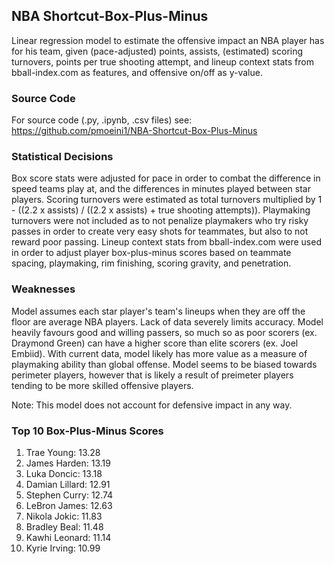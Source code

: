 ## NBA Shortcut-Box-Plus-Minus

Linear regression model to estimate the offensive impact an NBA player has for his team, given (pace-adjusted) points, assists, (estimated) scoring turnovers, points per true shooting attempt, and lineup context stats from bball-index.com as features, and offensive on/off as y-value.

### Source Code
For source code (.py, .ipynb, .csv files) see: https://github.com/pmoeini1/NBA-Shortcut-Box-Plus-Minus

### Statistical Decisions
Box score stats were adjusted for pace in order to combat the difference in speed teams play at, and the differences in minutes played between star players.
Scoring turnovers were estimated as total turnovers multiplied by 1 - ((2.2 x assists) / ((2.2 x assists) + true shooting attempts)).
Playmaking turnovers were not included as to not penalize playmakers who try risky passes in order to create very easy shots for teammates, but also to not reward poor passing.
Lineup context stats from bball-index.com were used in order to adjust player box-plus-minus scores based on teammate spacing, playmaking, rim finishing, scoring gravity, and penetration.

### Weaknesses
Model assumes each star player's team's lineups when they are off the floor are average NBA players.
Lack of data severely limits accuracy.
Model heavily favours good and willing passers, so much so as poor scorers (ex. Draymond Green) can have a higher score than elite scorers (ex. Joel Embiid).
With current data, model likely has more value as a measure of playmaking ability than global offense. Model seems to be biased towards perimeter players, however that is likely a result of preimeter players tending to be more skilled offensive players.

Note: This model does not account for defensive impact in any way.

### Top 10 Box-Plus-Minus Scores
1. Trae Young: 13.28
2. James Harden: 13.19
3. Luka Doncic: 13.18
4. Damian Lillard: 12.91
5. Stephen Curry: 12.74
6. LeBron James: 12.63
7. Nikola Jokic: 11.83
8. Bradley Beal: 11.48
9. Kawhi Leonard: 11.14
10. Kyrie Irving: 10.99
